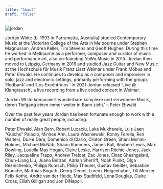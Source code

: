 ```yaml
---
title: "About"
draft: "false"
---
```


![jordan](/photo0_scaled.jpeg)

Jordan White (b. 1993 in Parramatta, Australia) studied Contemporary Music at the Victorian College of the Arts in Melbourne under Stephen Magnusson, Andrea
 Keller, Tim Stevens and Geoff Hughes. During this time he worked in Melbourne as a performer, composer and curator of music and performance art, also co-founding YoWo Music in 2015. Jordan then moved to Leipzig, Germany in 2016 and studied Jazz Guitar and New Music at the Hochschule für Musik Franz Liszt Weimar under Frank Möbus and Peter Ehwald. He continues to develop as a composer and improviser in solo, jazz and electronic settings, primarily performing with
the groups ‘Redbank’ and ‘Los Excéntricos.’ In 2021 Jordan released ‘Live @ Klangrausch’, a live recording from a live coded concert in Weimar.

‘Jordan White komponiert wunderbare komplexe und verwobene Musik, deren Tiefgang einen immer weiter in Bann zieht.’ – Peter Ehwald

Over the past few years Jordan has been fortunate enough to work with a number of really great people, including:

Peter Ehwald, Alan Bern, Robert Lucaciu, Luka Mukhavele, Luis Jaen “Güicho” Palacio, Minhee Ahn, Laura Wasniewski, Ronny Ferella, Ren Walters, Dur-e Dara, Domenico di Clario, Clinton Green, Shani Mohini-Holmes, Michael McNab, Shaun Rammers, James Ball, Reuben Lewis, Max Dowling, Louella May Hogan, Claire Leske, Harrison Ritchie-Jones, Jack Riley, Jacqueline Trapp, Andrew Treloar, Zac Jones, Elnaz Sheshgelani, Chun-Liang Liu, Juana Beltran, Adrian Sherriff, Noah Punkt, Olga Reznichenko, Philipp Rumsch, Philip Theurer, Gustav Geißler, Sebastian Branché, Matthias Boguth, Georg Demel, Lorenz Heigenhuber, Till Menzer, Felix Kothe, André van der Heide, Max Stadtfeld, Lena Douglas, Claire Cross, Eilish Gilligan and Jon DiNapoli.
